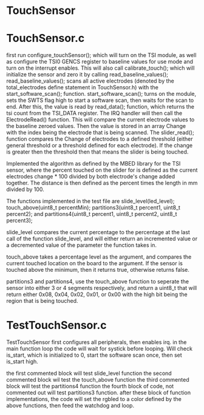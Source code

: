 # TouchSensor

# TouchSensor.c

first run configure_touchSensor(); which will turn on the TSI module, as well as configure the TSI0 GENCS register to baseline values for use mode and turn on the interrupt enables.
This will also call calibrate_touch(); which will initialize the sensor and zero it by calling read_baseline_values();
read_baseline_values(); scans all active electrodes (denoted by the total_electrodes define statement in TouchSensor.h) with the start_software_scan(); function.
start_software_scan(); turns on the module, sets the SWTS flag high to start a software scan, then waits for the scan to end.  After this, the value is read by read_data(); function, which returns the tsi count from the TSI_DATA register.
The IRQ handler will then call the ElectrodeRead() function.  This will compare the current electrode values to the baseline zeroed values. Then the value is stored in an array Change with the index being the electrode that is being scanned.
The slider_read(); function compares the Change of electrodes to a defined threshold (either general threshold or a threshold defined for each electrode).  If the change is greater then the threshold then that means the slider is being touched.

Implemented the algorithm as defined by the MBED library for the TSI sensor, where the percent touched on the slider for  is defined as the current electrodes change * 100 divided by both electrode's change added together.  The distance is then defined as the percent times the length in mm divided by 100.

The functions implemented in the test file are slide_level(led_level); touch_above(uint8_t percentMin); partitions3(uint8_t percent1, uint8_t percent2); and partitions4(uint8_t percent1, uint8_t percent2, uint8_t percent3);

slide_level compares the current percentage to the percentage at the last call of the function slide_level, and will either return an incremented value or a decremented value of the parameter the function takes in.

touch_above takes a percentage level as the argument, and compares the current touched location on the board to the argument.  If the sensor is touched above the minimum, then it returns true, otherwise returns false.

partitions3 and partitions4, use the touch_above function to seperate the sensor into either 3 or 4 segments respectively, and return a uint8_t that will return either 0x08, 0x04, 0x02, 0x01, or 0x00 with the high bit being the region that is being touched.


# TestTouchSensor.c

TestTouchSensor first configures all peripherals, then enables irq.
in the main function loop the code will wait for systick before looping.  Will check is_start, which is initialized to 0, start the software scan once, then set is_start high.

the first commented block will test slide_level function
the second commented block wil test the touch_above function
the third commented block will test the partitions4 function
the fourth block of code, not commented out will test partitions3 function.
after these block of function implementations, the code will set the rgbled to a color defined by the above functions, then feed the watchdog and loop.
